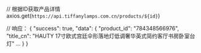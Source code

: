 // 根据ID获取产品详情
axios.get(`https://api.tiffanylamps.com.cn/products/${id}`)

// 响应：
{
  "success": true,
  "data": {
    "product_id": "784348566976",
    "title_cn": "HAUTY 17寸欧式宫廷伞形落地灯低调奢华英式简约客厅书房卧室台灯"
...
  }
}